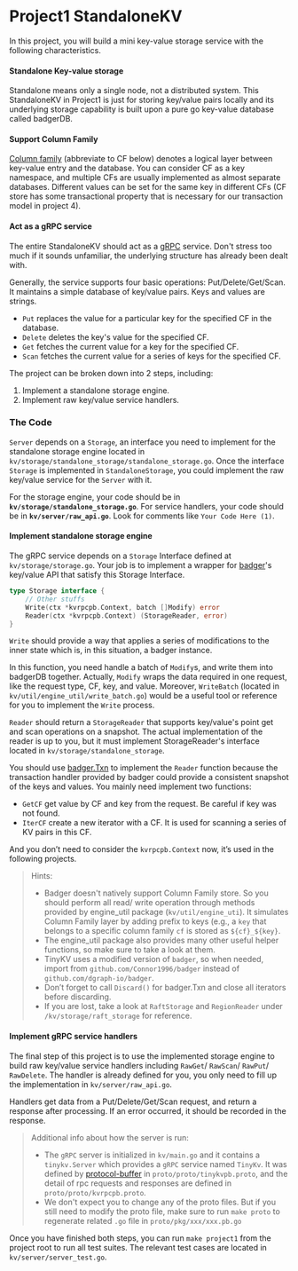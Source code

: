 # Project1 StandaloneKV

In this project, you will build a mini key-value storage service with the following characteristics.

#### Standalone Key-value storage

Standalone means only a single node, not a distributed system. This StandaloneKV in Project1 is just for storing key/value pairs locally and its underlying storage capability is built upon a pure go key-value database called badgerDB.

#### Support Column Family

[Column family]( <https://en.wikipedia.org/wiki/Standard_column_family> ) (abbreviate to CF below) denotes a logical layer between key-value entry and the database. You can consider CF as a key namespace, and multiple CFs are usually implemented as almost separate databases. Different values can be set for the same key in different CFs (CF store has some transactional property that is necessary for our transaction model in project 4).

#### Act as a gRPC service

The entire StandaloneKV should act as a [gRPC](https://grpc.io/docs/guides/) service. Don't stress too much if it sounds unfamiliar, the underlying structure has already been dealt with.

Generally, the service supports four basic operations: Put/Delete/Get/Scan. It maintains a simple database of key/value pairs. Keys and values are strings. 

- `Put` replaces the value for a particular key for the specified CF in the database.
- `Delete` deletes the key's value for the specified CF.
- `Get` fetches the current value for a key for the specified CF.
- `Scan` fetches the current value for a series of keys for the specified CF.

The project can be broken down into 2 steps, including:

1. Implement a standalone storage engine.
2. Implement raw key/value service handlers.

### The Code

`Server` depends on a `Storage`, an interface you need to implement for the standalone storage engine located in `kv/storage/standalone_storage/standalone_storage.go`. Once the interface `Storage` is implemented in `StandaloneStorage`, you could implement the raw key/value service for the `Server` with it.

For the storage engine, your code should be in **`kv/storage/standalone_storage.go`**. For service handlers, your code should be in **`kv/server/raw_api.go`**. Look for comments like `Your Code Here (1)`.


#### Implement standalone storage engine

The gRPC service depends on a `Storage` Interface defined at `kv/storage/storage.go`. Your job is to implement a wrapper for [badger](https://github.com/dgraph-io/badger)'s key/value API that satisfy this Storage Interface.

``` go
type Storage interface {
    // Other stuffs
    Write(ctx *kvrpcpb.Context, batch []Modify) error
    Reader(ctx *kvrpcpb.Context) (StorageReader, error)
}
```

`Write` should provide a way that applies a series of modifications to the inner state which is, in this situation, a badger instance.

In this function, you need handle a batch of `Modify`s, and write them into badgerDB together. Actually, `Modify` wraps the data required in one request, like the request type, CF, key, and value.  Moreover, `WriteBatch` (located in `kv/util/engine_util/write_batch.go`) would be a useful tool or reference for you to implement the `Write` process.

`Reader` should return a `StorageReader` that supports key/value's point get and scan operations on a snapshot. The actual implementation of the reader is up to you, but it must implement StorageReader's interface located in `kv/storage/standalone_storage`.

You should use [badger.Txn](https://godoc.org/github.com/dgraph-io/badger#Txn) to implement the `Reader` function because the transaction handler provided by badger could provide a consistent snapshot of the keys and values. You mainly need implement two functions:

- `GetCF` get value by CF and key from the request. Be careful if key was not found.
- `IterCF` create a new iterator with a CF. It is used for scanning a series of KV pairs in this CF.

And you don’t need to consider the `kvrpcpb.Context` now, it’s used in the following projects. 

> Hints:
>
> - Badger doesn't natively support Column Family store. So you should perform all read/ write operation through methods provided by engine_util package (`kv/util/engine_uti`). It simulates Column Family layer by adding prefix to keys (e.g., a `key` that belongs to a specific column family `cf` is stored as `${cf}_${key}`.
> - The engine_util package also provides many other useful helper functions, so make sure to take a look at them.
> - TinyKV uses a modified version of `badger`, so when needed, import from `github.com/Connor1996/badger` instead of `github.com/dgraph-io/badger`.
> - Don’t forget to call `Discard()` for badger.Txn and close all iterators before discarding.
> - If you are lost, take a look at `RaftStorage` and `RegionReader` under `/kv/storage/raft_storage` for reference.

#### Implement gRPC service handlers

The final step of this project is to use the implemented storage engine to build raw key/value service handlers including `RawGet`/ `RawScan`/ `RawPut`/ `RawDelete`. The handler is already defined for you, you only need to fill up the implementation in `kv/server/raw_api.go`.

Handlers get data from a Put/Delete/Get/Scan request, and return a response after processing. If an error occurred, it should be recorded in the response.

> Additional info about how the server is run:
>
> * The `gRPC` server is initialized in `kv/main.go` and it contains a `tinykv.Server` which provides a `gRPC` service named `TinyKv`. It was defined by [protocol-buffer](https://developers.google.com/protocol-buffers) in `proto/proto/tinykvpb.proto`, and the detail of rpc requests and responses are defined in `proto/proto/kvrpcpb.proto`.
> * We don't expect you to change any of the proto files. But if you still need to modify the proto file, make sure to run `make proto` to regenerate related `.go` file in `proto/pkg/xxx/xxx.pb.go`



Once you have finished both steps, you can run `make project1` from the project root to run all test suites. The relevant test cases are located in `kv/server/server_test.go`.
